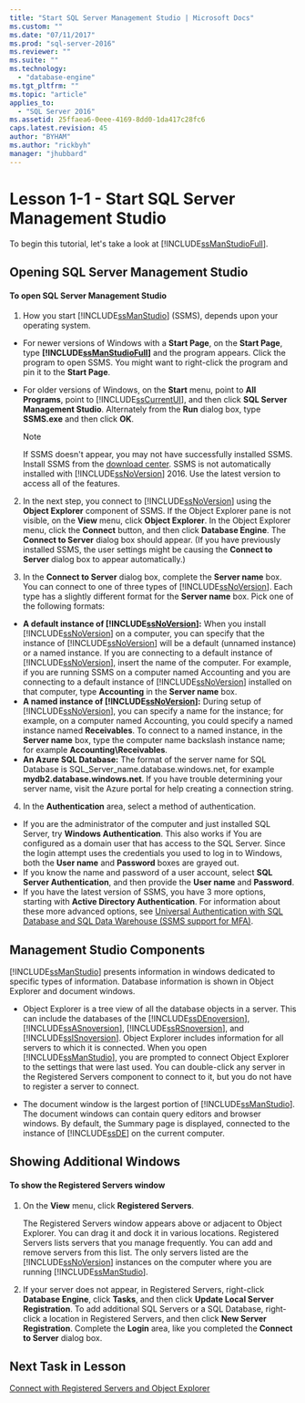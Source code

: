 ```yaml
---
title: "Start SQL Server Management Studio | Microsoft Docs"
ms.custom: ""
ms.date: "07/11/2017"
ms.prod: "sql-server-2016"
ms.reviewer: ""
ms.suite: ""
ms.technology: 
  - "database-engine"
ms.tgt_pltfrm: ""
ms.topic: "article"
applies_to: 
  - "SQL Server 2016"
ms.assetid: 25ffaea6-0eee-4169-8dd0-1da417c28fc6
caps.latest.revision: 45
author: "BYHAM"
ms.author: "rickbyh"
manager: "jhubbard"
---
```

# Lesson 1-1 - Start SQL Server Management Studio
To begin this tutorial, let's take a look at [!INCLUDE[ssManStudioFull](../../includes/ssmanstudiofull-md.md)].  
  
## Opening SQL Server Management Studio  
  
#### To open SQL Server Management Studio  
  
1.  How you start [!INCLUDE[ssManStudio](../../includes/ssmanstudio-md.md)] (SSMS), depends upon your operating system.  
  * For newer versions of Windows with a **Start Page**, on the **Start Page**, type **[!INCLUDE[ssManStudioFull](../../includes/ssmanstudiofull-md.md)]** and the program appears. Click the program to open SSMS. You might want to right-click the program and pin it to the **Start Page**.   
  * For older versions of Windows, on the **Start** menu, point to **All Programs**, point to [!INCLUDE[ssCurrentUI](../../includes/sscurrentui-md.md)], and then click **SQL Server Management Studio**. Alternately from the **Run** dialog box, type **SSMS.exe** and then click **OK**.  
  
    > [!NOTE]  
    >  If SSMS doesn't appear, you may not have successfully installed SSMS. Install SSMS from the [download center](../download-sql-server-management-studio-ssms.md). SSMS is not automatically installed with [!INCLUDE[ssNoVersion](../../includes/ssnoversion-md.md)] 2016. Use the latest version to access all of the features.  
  
2.  In the next step, you connect to [!INCLUDE[ssNoVersion](../../includes/ssnoversion-md.md)] using the **Object Explorer** component of SSMS. If the Object Explorer pane is not visible, on the **View** menu, click **Object Explorer**. In the Object Explorer menu, click the **Connect** button, and then click **Database Engine**. The **Connect to Server** dialog box should appear. (If you have previously installed SSMS, the user settings might be causing the **Connect to Server** dialog box to appear automatically.)  
  
3.  In the **Connect to Server** dialog box, complete the **Server name** box. You can connect to one of three types of [!INCLUDE[ssNoVersion](../../includes/ssnoversion-md.md)]. Each type has a slightly different format for the **Server name** box. Pick one of the following formats:  
  -  **A default instance of [!INCLUDE[ssNoVersion](../../includes/ssnoversion-md.md)]:** When you install [!INCLUDE[ssNoVersion](../../includes/ssnoversion-md.md)] on a computer, you can specify that the instance of [!INCLUDE[ssNoVersion](../../includes/ssnoversion-md.md)] will be a default (unnamed instance) or a named instance. If you are connecting to a default instance of [!INCLUDE[ssNoVersion](../../includes/ssnoversion-md.md)], insert the name of the computer. For example, if you are running SSMS on a computer named Accounting and you are connecting to a default instance of [!INCLUDE[ssNoVersion](../../includes/ssnoversion-md.md)]  installed on that computer, type **Accounting** in the **Server name** box.  
  -  **A named instance of [!INCLUDE[ssNoVersion](../../includes/ssnoversion-md.md)]:** During setup of [!INCLUDE[ssNoVersion](../../includes/ssnoversion-md.md)], you can specify a name for the instance; for example, on a computer named Accounting, you could specify a named instance named **Receivables**. To connect to a named instance, in the **Server name** box, type the computer name backslash instance name; for example **Accounting\Receivables**.  
  -  **An Azure SQL Database:** The format of the server name for SQL Database is SQL_Server_name.database.windows.net, for example **mydb2.database.windows.net**. If you  have trouble determining your server name, visit the Azure portal for help creating a connection string.  
  
4. In the **Authentication** area, select a method of authentication.  
  - If you are the administrator of the computer and just installed SQL Server, try **Windows Authentication**.  This also works if You are configured as a domain user that has access to the SQL Server. Since the login attempt uses the credentials you used to log in to Windows, both the **User name** and **Password** boxes are grayed out. 
  -  If you know the name and password of a user account, select **SQL Server Authentication**, and then provide the **User name** and **Password**.
  - If you have the latest version of SSMS, you have 3 more options, starting with **Active Directory Authentication**. For information about these more advanced options, see [Universal Authentication with SQL Database and SQL Data Warehouse (SSMS support for MFA)](https://docs.microsoft.com/en-us/azure/sql-database/sql-database-ssms-mfa-authentication).  
  
## Management Studio Components  
[!INCLUDE[ssManStudio](../../includes/ssmanstudio-md.md)] presents information in windows dedicated to specific types of information. Database information is shown in Object Explorer and document windows.  
  
-   Object Explorer is a tree view of all the database objects in a server. This can include the databases of the [!INCLUDE[ssDEnoversion](../../includes/ssdenoversion-md.md)], [!INCLUDE[ssASnoversion](../../includes/ssasnoversion-md.md)], [!INCLUDE[ssRSnoversion](../../includes/ssrsnoversion-md.md)], and [!INCLUDE[ssISnoversion](../../includes/ssisnoversion-md.md)]. Object Explorer includes information for all servers to which it is connected. When you open [!INCLUDE[ssManStudio](../../includes/ssmanstudio-md.md)], you are prompted to connect Object Explorer to the settings that were last used. You can double-click any server in the Registered Servers component to connect to it, but you do not have to register a server to connect.  
  
-   The document window is the largest portion of [!INCLUDE[ssManStudio](../../includes/ssmanstudio-md.md)]. The document windows can contain query editors and browser windows. By default, the Summary page is displayed, connected to the instance of [!INCLUDE[ssDE](../../includes/ssde-md.md)] on the current computer.  
  
## Showing Additional Windows  
  
#### To show the Registered Servers window  
  
1.  On the **View** menu, click **Registered Servers**.  
  
    The Registered Servers window appears above or adjacent to Object Explorer. You can drag it and dock it in various locations. Registered Servers lists servers that you manage frequently. You can add and remove servers from this list. The only servers listed are the [!INCLUDE[ssNoVersion](../../includes/ssnoversion-md.md)] instances on the computer where you are running [!INCLUDE[ssManStudio](../../includes/ssmanstudio-md.md)].  
  
2.  If your server does not appear, in Registered Servers, right-click **Database Engine**, click **Tasks**, and then click **Update Local Server Registration**. To add additional SQL Servers or a SQL Database, right-click a location in Registered Servers, and then click **New Server Registration**. Complete the **Login** area, like you completed the **Connect to Server** dialog box.  
  
## Next Task in Lesson  
[Connect with Registered Servers and Object Explorer](../../tools/sql-server-management-studio/lesson-1-2-connect-with-registered-servers-and-object-explorer.md)  

  